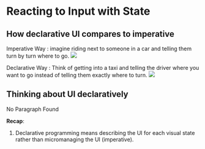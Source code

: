 # Reacting to Input with State

## How declarative UI compares to imperative

Imperative Way : imagine riding next to someone in a car and telling them turn by turn where to go.
<img src="https://react.dev/images/docs/illustrations/i_imperative-ui-programming.png">

Declarative Way : Think of getting into a taxi and telling the driver where you want to go instead of telling them exactly where to turn. 
<img src="https://react.dev/images/docs/illustrations/i_declarative-ui-programming.png">

## Thinking about UI declaratively

No Paragraph Found

**Recap**: 
1. Declarative programming means describing the UI for each visual state rather than micromanaging the UI (imperative).



